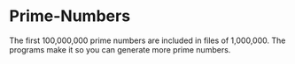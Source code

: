 # Prime-Numbers
The first 100,000,000 prime numbers are included in files of 1,000,000.  The programs make it so you can generate more prime numbers.
